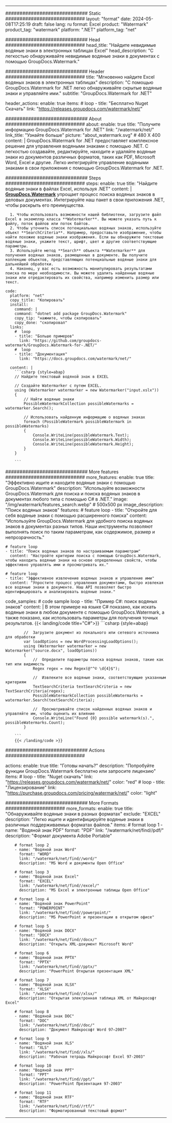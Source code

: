 
---
############################# Static ############################
layout: "format"
date:  2024-05-08T17:25:19
draft: false
lang: ru
format: Excel
product: "Watermark"
product_tag: "watermark"
platform: ".NET"
platform_tag: "net"

############################# Head ############################
head_title: "Найдите невидимые водяные знаки в электронных таблицах Excel"
head_description: "С легкостью обнаруживайте невидимые водяные знаки в документах с помощью GroupDocs.Watermark."

############################# Header ############################
title: "Мгновенно найдите Excel водяных знаков в электронных таблицах" 
description: "С помощью GroupDocs.Watermark for .NET легко обнаруживайте скрытые водяные знаки и управляйте ими."
subtitle: "GroupDocs.Watermark for .NET" 

header_actions:
  enable: true
  items:
    #  loop
    - title: "Бесплатно Nuget Скачать"
      link: "https://releases.groupdocs.com/watermark/net/"
      
############################# About ############################
about:
    enable: true
    title: "Получите информацию GroupDocs.Watermark for .NET"
    link: "/watermark/net/"
    link_title: "Узнайте больше"
    picture: "about_watermark.svg" # 480 X 400
    content: |
       GroupDocs.Watermark for .NET предоставляет комплексное решение для управления водяными знаками с помощью .NET. С легкостью создавайте, редактируйте, находите и удаляйте водяные знаки из документов различных форматов, таких как PDF, Microsoft Word, Excel и другие. Легко интегрируйте управление водяными знаками в свои приложения с помощью GroupDocs.Watermark for .NET.

############################# Steps ############################
steps:
    enable: true
    title: "Найдите водяные знаки в файлах Excel, используя .NET"
    content: |
      **[GroupDocs.Watermark](https://products.groupdocs.com/watermark/net/)** упрощает процесс поиска водяных знаков в деловых документах. Интегрируйте наш пакет в свои приложения .NET, чтобы раскрыть его преимущества.
      
      1. Чтобы использовать возможности нашей библиотеки, загрузите файл Excel в экземпляр класса **Watermarker**. Вы можете указать путь к файлу, поток файлов или поток байтов.
      2. Чтобы уточнить список потенциальных водяных знаков, используйте объект **SearchCriteria**. Например, предоставьте изображение, чтобы найти похожие водяные знаки изображения. Если вы обнаружите текстовые водяные знаки, укажите текст, шрифт, цвет и другие соответствующие параметры.
      3. Используйте метод **Search** объекта **Watermarker** для получения водяных знаков, размещенных в документе. Вы получите коллекцию объектов, представляющих потенциальные водяные знаки для дальнейшей обработки.
      4. Наконец, у вас есть возможность манипулировать результатами поиска по мере необходимости. Вы можете удалить найденные водяные знаки или отредактировать их свойства, например изменить размер или текст.
   
    code:
      platform: "net"
      copy_title: "Копировать"
      install:
        command: |
        command: "dotnet add package GroupDocs.Watermark"
        copy_tip: "нажмите, чтобы скопировать"
        copy_done: "скопировал"
      links:
        #  loop
        - title: "Больше примеров"
          link: "https://github.com/groupdocs-watermark/GroupDocs.Watermark-for-.NET/"
        #  loop
        - title: "Документация"
          link: "https://docs.groupdocs.com/watermark/net/"
          
      content: |
        ```csharp {style=abap}
        // Найдите текстовый водяной знак в EXCEL

        // Создайте Watermarker с путем EXCEL.
        using (Watermarker watermarker = new Watermarker("input.xslx"))
        {
            // Найти водяные знаки
            PossibleWatermarkCollection possibleWatermarks = watermarker.Search();

            // Использовать найденную информацию о водяных знаках
            foreach (PossibleWatermark possibleWatermark in possibleWatermarks)
            {
                Console.WriteLine(possibleWatermark.Text);
                Console.WriteLine(possibleWatermark.Width);
                Console.WriteLine(possibleWatermark.Height);
            }
        }
        
        ```            

############################# More features ############################
more_features:
  enable: true
  title: "Эффективно ищите и находите водяные знаки с помощью GroupDocs.Watermark"
  description: "Используйте возможности GroupDocs.Watermark для поиска и поиска водяных знаков в документах любого типа с помощью C# в .NET."
  image: "/img/watermark/features_search.webp" # 500x500 px
  image_description: "Поиск водяных знаков"
  features:
    # feature loop
    - title: "Откройте для себя водяные знаки с помощью расширенного поиска"
      content: "Используйте GroupDocs.Watermark для удобного поиска водяных знаков в документах разных типов. Наши инструменты позволяют выполнять поиск по таким параметрам, как содержимое, размер и непрозрачность."

    # feature loop
    - title: "Поиск водяных знаков по настраиваемым параметрам"
      content: "Настройте критерии поиска с помощью GroupDocs.Watermark, чтобы находить водяные знаки на основе определенных свойств, чтобы эффективно управлять ими и просматривать их."

    # feature loop
    - title: "Эффективное извлечение водяных знаков и управление ими"
      content: "Упростите процесс управления документами, быстро извлекая все водяные знаки в документе. Наш API позволяет быстро идентифицировать и анализировать водяные знаки."
      
  code_samples:
    # code sample loop
    - title: "Пример C#: поиск водяных знаков"
      content: |
        В этом примере на языке C# показано, как искать водяные знаки в любом документе с помощью GroupDocs.Watermark, а также показано, как использовать параметры для получения точных результатов.
        {{< landing/code title="C#">}}
        ```csharp {style=abap}
        
            //  Загрузите документ из локального или сетевого источника для обработки
            var loadOptions = new WordProcessingLoadOptions();
            using (Watermarker watermarker = new Watermarker("source.docx", loadOptions))
            {
                //  Определите параметры поиска водяных знаков, такие как тип или видимость
                Regex regex = new Regex(@"^© \d{4}$");

                //  Извлеките все водяные знаки, соответствующие указанным критериям
                TextSearchCriteria textSearchCriteria = new TextSearchCriteria(regex);
                PossibleWatermarkCollection possibleWatermarks = watermarker.Search(textSearchCriteria);

                //  Просматривайте список найденных водяных знаков и управляйте им, чтобы оценить их влияние
                Console.WriteLine("Found {0} possible watermark(s).", possibleWatermarks.Count);
            }

        ```
        {{< /landing/code >}}


############################# Actions ############################

actions:
  enable: true
  title: "Готовы начать?"
  description: "Попробуйте функции GroupDocs.Watermark бесплатно или запросите лицензию"
  items:
    #  loop
    - title: "Nuget скачать"
      link: "https://releases.groupdocs.com/watermark/net/"
      color: "red"
        #  loop
    - title: "Лицензирование"
      link: "https://purchase.groupdocs.com/pricing/watermark/net/"
      color: "light"


############################# More Formats #####################
more_formats:
    enable: true
    title: "Обнаруживайте водяные знаки в разных форматах"
    exclude: "EXCEL"
    description: "Легко ищите и идентифицируйте водяные знаки в различных поддерживаемых форматах файлов."
    items: 
        # format loop 1
        - name: "Водяной знак PDF"
          format: "PDF"
          link: "/watermark/net/find//pdf/"
          description: "Формат документа Adobe Portable"

        # format loop 2
        - name: "Водяной знак Word"
          format: "WORD"
          link: "/watermark/net/find//word/"
          description: "MS Word и документы Open Office"
          
        # format loop 3
        - name: "Водяной знак Excel"
          format: "EXCEL"
          link: "/watermark/net/find//excel/"
          description: "MS Excel и электронные таблицы Open Office"

        # format loop 4
        - name: "Водяной знак PowerPoint"
          format: "POWERPOINT"
          link: "/watermark/net/find//powerpoint/"
          description: "MS PowerPoint и презентации в открытом офисе"

        # format loop 5
        - name: "Водяной знак DOCX"
          format: "DOCX"
          link: "/watermark/net/find//docx/"
          description: "Открыть XML-документ Microsoft Word"
          
        # format loop 6
        - name: "Водяной знак PPTX"
          format: "PPTX"
          link: "/watermark/net/find//pptx/"
          description: "PowerPoint Открытая презентация XML"
          
        # format loop 7
        - name: "Водяной знак XLSX"
          format: "XLSX"
          link: "/watermark/net/find//xlsx/"
          description: "Открытая электронная таблица XML от Майкрософт Excel"

        # format loop 8
        - name: "Водяной знак DOC"
          format: "DOC"
          link: "/watermark/net/find//doc/"
          description: "Документ Майкрософт Word 97—2007"

        # format loop 9
        - name: "Водяной знак XLS"
          format: "XLS"
          link: "/watermark/net/find//xls/"
          description: "Рабочая тетрадь Майкрософт Excel 97-2003"

        # format loop 10
        - name: "Водяной знак PPT"
          format: "PPT"
          link: "/watermark/net/find//ppt/"
          description: "PowerPoint Презентация 97-2003"

        # format loop 11
        - name: "Водяной знак RTF"
          format: "RTF"
          link: "/watermark/net/find//rtf/"
          description: "Форматированный текстовый формат"

---